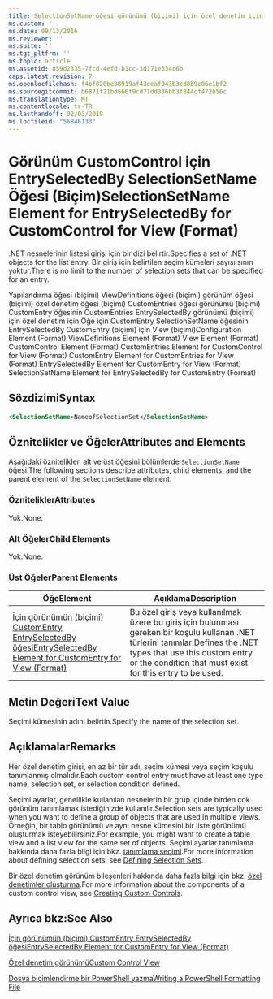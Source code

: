 ```yaml
---
title: SelectionSetName öğesi görünümü (biçimi) için özel denetim için EntrySelectedBy için | Microsoft Docs
ms.custom: ''
ms.date: 09/13/2016
ms.reviewer: ''
ms.suite: ''
ms.tgt_pltfrm: ''
ms.topic: article
ms.assetid: 859d2335-7fcd-4efd-b1cc-3d171e334c6b
caps.latest.revision: 7
ms.openlocfilehash: f4bf820be88919af43eeaf043b3ed8b9c06e1bf2
ms.sourcegitcommit: b6871f21bd666f9cd71dd336bb3f844cf472b56c
ms.translationtype: MT
ms.contentlocale: tr-TR
ms.lasthandoff: 02/03/2019
ms.locfileid: "56846133"
---
```

# <a name="selectionsetname-element-for-entryselectedby-for-customcontrol-for-view-format"></a><span data-ttu-id="9f79b-102">Görünüm CustomControl için EntrySelectedBy SelectionSetName Öğesi (Biçim)</span><span class="sxs-lookup"><span data-stu-id="9f79b-102">SelectionSetName Element for EntrySelectedBy for CustomControl for View (Format)</span></span>

<span data-ttu-id="9f79b-103">.NET nesnelerinin listesi girişi için bir dizi belirtir.</span><span class="sxs-lookup"><span data-stu-id="9f79b-103">Specifies a set of .NET objects for the list entry.</span></span> <span data-ttu-id="9f79b-104">Bir giriş için belirtilen seçim kümeleri sayısı sınırı yoktur.</span><span class="sxs-lookup"><span data-stu-id="9f79b-104">There is no limit to the number of selection sets that can be specified for an entry.</span></span>

<span data-ttu-id="9f79b-105">Yapılandırma öğesi (biçimi) ViewDefinitions öğesi (biçimi) görünüm öğesi (biçimi) özel denetim öğesi (biçimi) CustomEntries öğesi görünümü (biçimi) CustomEntry öğesinin CustomEntries EntrySelectedBy görünümü (biçimi) için özel denetim için Öğe için CustomEntry SelectionSetName öğesinin EntrySelectedBy CustomEntry (biçimi) için View (biçimi)</span><span class="sxs-lookup"><span data-stu-id="9f79b-105">Configuration Element (Format) ViewDefinitions Element (Format) View Element (Format) CustomControl Element (Format) CustomEntries Element for CustomControl for View (Format) CustomEntry Element for CustomEntries for View (Format) EntrySelectedBy Element for CustomEntry for View (Format) SelectionSetName Element for EntrySelectedBy for CustomEntry (Format)</span></span>

## <a name="syntax"></a><span data-ttu-id="9f79b-106">Sözdizimi</span><span class="sxs-lookup"><span data-stu-id="9f79b-106">Syntax</span></span>

```xml
<SelectionSetName>NameofSelectionSet</SelectionSetName>
```

## <a name="attributes-and-elements"></a><span data-ttu-id="9f79b-107">Öznitelikler ve Öğeler</span><span class="sxs-lookup"><span data-stu-id="9f79b-107">Attributes and Elements</span></span>

<span data-ttu-id="9f79b-108">Aşağıdaki öznitelikler, alt ve üst öğesini bölümlerde `SelectionSetName` öğesi.</span><span class="sxs-lookup"><span data-stu-id="9f79b-108">The following sections describe attributes, child elements, and the parent element of the `SelectionSetName` element.</span></span>

### <a name="attributes"></a><span data-ttu-id="9f79b-109">Öznitelikler</span><span class="sxs-lookup"><span data-stu-id="9f79b-109">Attributes</span></span>

<span data-ttu-id="9f79b-110">Yok.</span><span class="sxs-lookup"><span data-stu-id="9f79b-110">None.</span></span>

### <a name="child-elements"></a><span data-ttu-id="9f79b-111">Alt Öğeler</span><span class="sxs-lookup"><span data-stu-id="9f79b-111">Child Elements</span></span>

<span data-ttu-id="9f79b-112">Yok.</span><span class="sxs-lookup"><span data-stu-id="9f79b-112">None.</span></span>

### <a name="parent-elements"></a><span data-ttu-id="9f79b-113">Üst Öğeler</span><span class="sxs-lookup"><span data-stu-id="9f79b-113">Parent Elements</span></span>

|<span data-ttu-id="9f79b-114">Öğe</span><span class="sxs-lookup"><span data-stu-id="9f79b-114">Element</span></span>|<span data-ttu-id="9f79b-115">Açıklama</span><span class="sxs-lookup"><span data-stu-id="9f79b-115">Description</span></span>|
|-------------|-----------------|
|[<span data-ttu-id="9f79b-116">İçin görünümün (biçimi) CustomEntry EntrySelectedBy öğesi</span><span class="sxs-lookup"><span data-stu-id="9f79b-116">EntrySelectedBy Element for CustomEntry for View (Format)</span></span>](./entryselectedby-element-for-customentry-for-customcontrol-for-view-format.md)|<span data-ttu-id="9f79b-117">Bu özel giriş veya kullanılmak üzere bu giriş için bulunması gereken bir koşulu kullanan .NET türlerini tanımlar.</span><span class="sxs-lookup"><span data-stu-id="9f79b-117">Defines the .NET types that use this custom entry or the condition that must exist for this entry to be used.</span></span>|

## <a name="text-value"></a><span data-ttu-id="9f79b-118">Metin Değeri</span><span class="sxs-lookup"><span data-stu-id="9f79b-118">Text Value</span></span>

<span data-ttu-id="9f79b-119">Seçimi kümesinin adını belirtin.</span><span class="sxs-lookup"><span data-stu-id="9f79b-119">Specify the name of the selection set.</span></span>

## <a name="remarks"></a><span data-ttu-id="9f79b-120">Açıklamalar</span><span class="sxs-lookup"><span data-stu-id="9f79b-120">Remarks</span></span>

<span data-ttu-id="9f79b-121">Her özel denetim girişi, en az bir tür adı, seçim kümesi veya seçim koşulu tanımlanmış olmalıdır.</span><span class="sxs-lookup"><span data-stu-id="9f79b-121">Each custom control entry must have at least one type name, selection set, or selection condition defined.</span></span>

<span data-ttu-id="9f79b-122">Seçimi ayarlar, genellikle kullanılan nesnelerin bir grup içinde birden çok görünüm tanımlamak istediğinizde kullanılır.</span><span class="sxs-lookup"><span data-stu-id="9f79b-122">Selection sets are typically used when you want to define a group of objects that are used in multiple views.</span></span> <span data-ttu-id="9f79b-123">Örneğin, bir tablo görünümü ve aynı nesne kümesini bir liste görünümü oluşturmak isteyebilirsiniz.</span><span class="sxs-lookup"><span data-stu-id="9f79b-123">For example, you might want to create a table view and a list view for the same set of objects.</span></span> <span data-ttu-id="9f79b-124">Seçimi ayarlar tanımlama hakkında daha fazla bilgi için bkz. [tanımlama seçimi](./defining-selection-sets.md).</span><span class="sxs-lookup"><span data-stu-id="9f79b-124">For more information about defining selection sets, see [Defining Selection Sets](./defining-selection-sets.md).</span></span>

<span data-ttu-id="9f79b-125">Bir özel denetim görünüm bileşenleri hakkında daha fazla bilgi için bkz. [özel denetimler oluşturma](./creating-custom-controls.md).</span><span class="sxs-lookup"><span data-stu-id="9f79b-125">For more information about the components of a custom control view, see [Creating Custom Controls](./creating-custom-controls.md).</span></span>

## <a name="see-also"></a><span data-ttu-id="9f79b-126">Ayrıca bkz:</span><span class="sxs-lookup"><span data-stu-id="9f79b-126">See Also</span></span>

[<span data-ttu-id="9f79b-127">İçin görünümün (biçimi) CustomEntry EntrySelectedBy öğesi</span><span class="sxs-lookup"><span data-stu-id="9f79b-127">EntrySelectedBy Element for CustomEntry for View (Format)</span></span>](./entryselectedby-element-for-customentry-for-customcontrol-for-view-format.md)

[<span data-ttu-id="9f79b-128">Özel denetim görünümü</span><span class="sxs-lookup"><span data-stu-id="9f79b-128">Custom Control View</span></span>](./creating-custom-controls.md)

[<span data-ttu-id="9f79b-129">Dosya biçimlendirme bir PowerShell yazma</span><span class="sxs-lookup"><span data-stu-id="9f79b-129">Writing a PowerShell Formatting File</span></span>](./writing-a-powershell-formatting-file.md)
